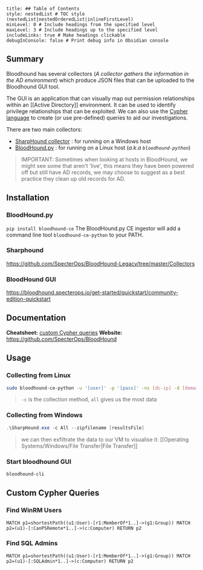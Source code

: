 ```table-of-contents
title: ## Table of Contents
style: nestedList # TOC style (nestedList|nestedOrderedList|inlineFirstLevel)
minLevel: 0 # Include headings from the specified level
maxLevel: 3 # Include headings up to the specified level
includeLinks: true # Make headings clickable
debugInConsole: false # Print debug info in Obsidian console
```

## Summary
Bloodhound has several collectors (*A collector gathers the information in the AD environment*) which produce JSON files that can be uploaded to the Bloodhound GUI tool.

The GUI is an application that can visually map out permission relationships within an [[Active Directory]] environment. It can be used to identify privilege relationships that can be exploited. We can also use the [Cypher language](https://blog.cptjesus.com/posts/introtocypher) to create (or use pre-defined) queries to aid our investigations.

There are two main collectors:
- [SharpHound collector](https://github.com/BloodHoundAD/BloodHound/tree/master/Collectors) : for running on a Windows host
- [BloodHound.py](https://github.com/fox-it/BloodHound.py) : for running on a Linux host (*a.k.a `bloodhound-python`*)

> IMPORTANT: Sometimes when looking at hosts in BloodHound, we might see some that aren't 'live', this means they have been powered off but still have AD records, we may choose to suggest as a best practice they clean up old records for AD. 

## Installation
### BloodHound.py
`pip install bloodhound-ce`
The BloodHound.py CE ingestor will add a command line tool `bloodhound-ce-python` to your PATH.
### Sharphound
https://github.com/SpecterOps/BloodHound-Legacy/tree/master/Collectors
### BloodHound GUI
https://bloodhound.specterops.io/get-started/quickstart/community-edition-quickstart

## Documentation
**Cheatsheet:** [custom Cypher queries](https://hausec.com/2019/09/09/bloodhound-cypher-cheatsheet/)
**Website:** https://github.com/SpecterOps/BloodHound
## Usage
### Collecting from Linux
```bash
sudo bloodhound-ce-python -u '[user]' -p '[pass]' -ns [dc-ip] -d [domain] -c all
```
> `-c` is the collection method, `all` gives us the most data

### Collecting from Windows
```PowerShell
.\SharpHound.exe -c All --zipfilename [resultsFile]
```
> we can then exfiltrate the data to our VM to visualise it: [[Operating Systems/Windows/File Transfer|File Transfer]]

### Start bloodhound GUI
```bash
bloodhound-cli
```

## Custom Cypher Queries
### Find WinRM Users
```cypher
MATCH p1=shortestPath((u1:User)-[r1:MemberOf*1..]->(g1:Group)) MATCH p2=(u1)-[:CanPSRemote*1..]->(c:Computer) RETURN p2
```
### Find SQL Admins
```cypher
MATCH p1=shortestPath((u1:User)-[r1:MemberOf*1..]->(g1:Group)) MATCH p2=(u1)-[:SQLAdmin*1..]->(c:Computer) RETURN p2
```
